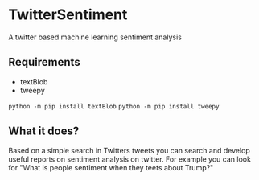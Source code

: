 # TwitterSentiment
A twitter based machine learning sentiment analysis

## Requirements
* textBlob
* tweepy

`python -m pip install textBlob`
`python -m pip install tweepy`

## What it does?
Based on a simple search in Twitters tweets you can search and develop useful reports on sentiment analysis on twitter.
For example you can look for "What is people sentiment when they teets about Trump?"
